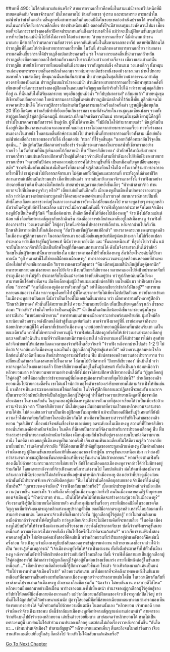 ##บทที่ 490: ไม่ได้กลับมาแก้แค้นหรือ?
สายธารกราดเกรี้ยวคือหนึ่งในสามแม่น้ำของทวีปเหนือที่มีชายแดนติดกับ ‘อาณาจักรนภา’ มันไหลหลากไป ข้ามเทือกเขา ทุ่งราบ และทะเลทราย
กระแสน้ำในแม่น้ำนับว่าน่าตื่นตะลึง คลื่นลูกหนึ่งสามารถกลืนกินยอดฝีมือในขอบเขตก่อกำเนิดปราณได้ กระทั่งผู้ฝึกตนในนภาที่เจ็ดยังยากจะหลีกเลี่ยง
ท้องฟ้าเหนือแม่น้ำ ตลอดทั้งปีจะมีสายลมรุนแรงพัดหวนไปมา เพียงพอที่จะฉีกกระชากร่างของสัตว์ปีศาจประเภทนกที่แข็งแกร่งบางตัวได้
แม้ว่าจะเป็นผู้ฝึกตนขั้นมนุษย์แท้ การที่จะบินข้ามแม่น้ำนี้ไปก็ยังไม่อาจทำได้อย่างง่ายดาย
‘สายธารกราดเกรี้ยว’ นี้มีตำนานเล่าขานมากมาย
มีคำเล่าลือว่ามรดกความลับสวรรค์ มรดกอันดับหนึ่งในสี่มหามรดกของทวีป หลายพันปีก่อนได้ปรากฏขึ้นที่นี่และให้กำเนิดสายธารกราดเกรี้ยวขึ้น
ในวันนี้
ส่วนลึกของสายธารกราดเกรี้ยว ท่ามกลางกระแสคลื่นเชี่ยวกรากได้ปรากฏสิ่งแปลกประหลาดขึ้น
ซ่า
ใจกลางกระแสคลื่นที่น่าหวาดกลัวพลันปรากฏเสียงที่แตกแยกออกไปพร้อมกับวงแสงโบราณที่ส่องสว่างอย่างเจือจาง
เมื่อวงแสงเก่าแก่นั้นปรากฏขึ้น สายน้ำเชี่ยวกรากทั้งหมดก็พลันนิ่งสงบลง ราวกับถูกแช่แข็ง
ครืนนนน
วงแสงเล็กๆ นั้นหมุนวนก่อนจะแพร่กระจายกลิ่นอายลึกล้ำออกมา ราวกับมาจากอีกช่วงหนึ่งของห้วงกาลเวลา
ผ่านไปหลายลมหายใจ
วงแสงเล็กๆ ที่หมุนวนนั้นพลันสั่นสะท้าน
ฟึ่บ
ชายหนุ่มในชุดสีเขียวหน้าตาธรรมดาสามัญ ดวงตาทั้งสองปิดแน่น ปรากฏขึ้นบนผิวน้ำของแม่น้ำ
ส่วนลึกของสายธารกราดเกรี้ยวคือพายุทะเลคลั่งที่เพียงพอที่จะฉีกกระชากร่างของผู้ฝึกตนในขอบเขตจิตวิญญาณที่แท้จริงทั่วไปได้
ทว่าชายหนุ่มชุดสีเขียวที่อยู่ ณ ที่นั้นกลับไม่ได้รับผลกระทบ หยุดยืนอยู่บนผิวน้ำ
“ทวีปบุปผาคราม? กลับมาแล้ว”
ชายหนุ่มชุดสีเขียวเปิดเปลือกตาออก ใบหน้าธรรมดาสามัญนั้นพลันปรากฏนัยน์ตาลึกล้ำไร้ก้นบึ้งขึ้น ดูลึกลับจนไม่อาจคาดประเมินได้ ให้ความรู้สึกราวกับผ่านพ้นวัฏสงสารมาแล้วครั้งแล้วครั้งเล่า
บุรุษผู้นี้ดูมีอายุเกิน 20 ปีไปเล็กน้อย ทว่ากลับมีท่าทีเยือกเย็นเกินธรรมดา
ยามที่อัจฉริยะในงานชุมนุมเซียนมังกร รวมทั้งห้าผู้ถูกเลือกผู้ไร้คู่ต่อสู้เห็นคนผู้นี้ ย่อมหน้าเปลี่ยนสีจนซีดขาวเป็นแน่
ชายหนุ่มในชุดสีเขียวผู้นี้คือผู้ที่เข้าไปในมรดกความลับสวรรค์ ซินอู๋เหิน ผู้ที่ไม่ได้หวนคืน
“ไม่มีอันใดให้ทำมากมายแล้ว”
ซินอู๋เหินยืนนิ่งอยู่ที่เดิมเป็นเวลานานก่อนจะถอนหายใจแผ่วเบา
เขาไม่ออกจากสายธารกราดเกรี้ยว ทว่าทิ้งร่างของตนเองลงในสายน้ำ ไหลตามคลื่นยักษ์กระแสน้ำไป
สำหรับพื้นที่สายธารกราดเกรี้ยวทั้งสาม เมื่อเอ่ยถึงแม่น้ำย่อมสื่อถึงชายขอบของทวีปได้ เชื่อมต่อกับ ‘ทะเล’ ที่ไร้จุดสิ้นสุด
“นอกทวีปคือทะเลอันไร้จุดสิ้นสุดนั่น...”
ซินอู๋เหินปิดเปลือกตาอย่างเชื่องช้า ร่างเล็กของเขาจมลงในกระแสน้ำที่เชี่ยวกรากอย่างรวดเร็ว
ในวันที่สามที่ซินอู๋เหินลอยไปกับสายน้ำ
ฟึ่บ
‘ปักษาสีเขียวทอง’ ตัวยักษ์ได้มาถึงยังสายธารกราดเกรี้ยว
บนแผ่นหลังของปักษาตัวใหญ่นั่นคือพวกจ้าวเฟิงทั้งสามที่กำลังมองไปยังอีกฝั่งของสายธารกราดเกรี้ยว
“หลายพันปีก่อน มรดกความลับสวรรค์ได้ปรากฏขึ้นที่นี่ เป็นเหมือนกับจุดเปลี่ยนของยุคสมัย”
จ้าวเฟิงที่มายังแม่น้ำแห่งนี้เป็นครั้งที่สองอดที่จะรู้สึกสะเทือนใจไม่ได้
ครั้งแรกที่ข้ามสายธารกราดเกรี้ยวนี้ไป เขามุ่งหน้าไปยังอาณาจักรนภา ไม่คุ้นเคยทั้งกับผู้คนและสถานที่ กระทั่งถูกไล่ล่าเอาชีวิต สถานการณ์เปลี่ยนผันปรวนแปร
เมื่อเทียบกันแล้ว การกลับมายังอาณาจักรนภาครั้งนี้ จ้าวเฟิงมาอย่างง่ายดายยิ่งกว่าเดิม ยืนสองมือไพล่หลัง สายตาปรากฏความเย่อหยิ่งขึ้นเล็กๆ
“หัวหน้าสาขาจ้าว ท่านอยากจะไปที่เมืองหงหูจริงๆ หรือ?”
เตี๋ยเย่เอ่ยยืนยันอีกครั้ง
เมืองหงหูเป็นเมืองในปกครองของตระกูลหลิว ทว่าฉินหวางเฟยแห่งตระกูลหลิวได้ครอบครองยศตำแหน่งในราชวงศ์
สถานการณ์หลายปีมานี้ ลัทธิโลหะเลือดและราชวงศ์อยู่ในสภาวะคานอำนาจยังคงไม่เปลี่ยนแปลงไป
หากจะพูดง่ายๆ
ตระกูลหลิวนับว่าเป็นศัตรูกับลัทธิโลหะเลือด
แม้ว่าจะไม่มีความสัมพันธ์นี้ จ้าวเฟิงที่ถูกออกประกาศจับโดยเจ้าเมืองหงหูก็ยังเป็นเรื่องที่รู้กันดี
“ในเมื่อต้องผ่าน ก็หลีกเลี่ยงไม่ได้ที่ต้องไปเมืองหงหู”
จ้าวเฟิงไม่ลังเลแม้แต่น้อย
หนึ่งคือเพื่อทำตามสัญญากับหลิวฉินซิน สองคืออาจารย์เถี่ยก่านอาศัยอยู่ใกล้เมืองหงหู
จ้าวเฟิงที่ต้องการสร้าง ‘วงแหวนทมิฬ’ ให้ผู้อาวุโสหนึ่งจำต้องไปหาอาจารย์เถี่ยก่าน
หลังจากผ่านไปครึ่งวัน
ปักษาสีเขียวทองบินไปใกล้เมืองหงหู
“สัตว์วิเศษขั้นผู้วิเศษแท้อีกตัว”
ทหารลาดตระเวนของตระกูลหลิวในเมืองหงหูรู้สึกหวาดผวา
ในอาณาจักรนภา ยอดฝีมือขั้นมนุษย์แท้มีอยู่ค่อนข้างมาก ไม่ใช่เรื่องแปลกประหลาด
ทว่าเมื่อเข้าสู่ขั้นผู้วิเศษแท้ นี่นับว่าหายากยิ่งนัก
และ ‘ขั้นนายเหนือแท้’ ที่สูงยิ่งไปกว่านั้น แม้จะเป็นในอาณาจักรก็ยังนับเป็นยักษ์ใหญ่ที่สั่นคลอนสถานการณ์ได้
ดังนั้นจึงสามารถเห็นได้ว่าสัตว์วิเศษในขั้นผู้วิเศษแท้นั้นหายากเพียงใด
แม้กวาดตามองไปทั่วทั้งเมืองหงหู สัตว์เลี้ยงในระดับนี้ก็ยังหายากนัก
“ดูสิ คนเหล่านี้ไม่ใช่ยอดฝีมือของเมืองหงหู”
ทหารลาดตระเวนตระกูลหลิวบนหอคอยที่กำแพงเมืองไม่กล้าที่จะผลีผลามลงมือ รีบรายงานคนระดับสูงกว่า
“หืม เด็กหนุ่มผมสีน้ำเงินผู้นั้นดูคุ้นตานัก”
ทหารยามหลายคนเพ่งสายตา มองไปยังจ้าวเฟิงบนปักษาสีเขียวทอง
หลายคนมองไปยังป้ายประกาศจับที่ประตูเมืองอย่างไม่รู้ตัว
ประกาศจับใบนั้นแม้จะค่อนข้างยับเยินอยู่บ้าง ทว่ารูปลักษณ์บนนั้นยังคงสามารถเห็นได้อย่างชัดเจน มันคือเด็กหนุ่มผู้มีเรือนผมและนัยน์ตาสีฟ้า บนไหล่มีแมว ท่าทีเฉยชาโหดเหี้ยม
“สวรรค์”
“คนที่เมืองหงหูต้องการตัวมากที่สุด? อย่าได้บอกเชียวว่าข้ากำลังฝันอยู่?”
ทหารยามหลายคนสมองว่างโล่ง
หากจะพูดโดยทั่วไป ผู้ที่โดนประกาศจับไม่เพียงไม่ปกปิดตัวตน ทว่ายังถลาเข้ามาในเมืองหงหูอย่างเปิดเผย นี่นับว่าเป็นเรื่องที่ไม่เคยเกิดขึ้นมาก่อน
ทว่า
เมื่อทหารยามทั้งหลายรู้สึกตัว ‘ปักษาสีเขียวทอง’ ตัวนั้นก็ได้ทะยานเข้าไป ความเร็วมากมายยิ่งนัก เห็นเป็นเพียงจุดเล็กๆ แล้ว
ชั่วขณะต่อมา
“จ้าวเฟิง? เจ้ามั่นใจหรือว่าเป็นคนผู้นั้น?”
น้ำเสียงตื่นเต้นเล็กน้อยดังขึ้นจากชายหนุ่มในชุดเกราะสีม่วง
“นายน้อยหลิวหยวน”
ทหารยามบนกำแพงเมืองคารวะอย่างพร้อมเพรียงกัน
ผู้มาใหม่คือนายน้อยหลิวหยวน พลังฝึกตนได้เข้าสู่ขั้นมนุษย์แท้แล้ว
หากจ้าวเฟิงมาอยู่ที่นี่ เขาย่อมจดจำถึงนายน้อยหลิวหยวนผู้นี้ได้
ครั้งแรกที่เข้ามายังเมืองหงหู นายน้อยหลิวหยวนผู้นี้คือคนที่มาต้อนรับเขา
แต่ในขณะเดียวกัน หากไม่ใช่เพราะหลิวหยวนผู้นี้ จ้าวเฟิงย่อมไม่ต้องถูกบังคับให้เข้าร่วมงานประลองเลือกคู่และเจอกับหลิวฉินซิน
ยามที่จ้าวเฟิงหลบหนีการแต่งงานไป หลิวหยวนเองก็ได้เข้าร่วมการไล่ล่า สุดท้ายแล้วจึงพ่ายแพ้ให้แก่สายเลือดดวงตาของจ้าวเฟิงในเสี้ยววินาที
“จ้าวเฟิง หลังจากผ่านไปแล้ว 1-2 ปี ไม่คิดว่าเจ้าจะกลับมายังเมืองหงหู และเป็นถึง ผู้ถูกเลือกผู้ไร้คู่ต่อสู้แห่งทวีป”
หลิวหยวนสูดลมหายใจลึก นึกย้อนไปถึงอดีตทั้งหมด สีหน้าปรากฏอารมณ์ซับซ้อน
ฟึ่บ
นัยน์ตาของหลิวหยวนส่องประกายวาบ ร่างเปลี่ยนเป็นลำแสงสีแดงสดหายไปในอากาศ ไล่ตามไปยังทิศทางที่ ‘ปักษาสีเขียวทอง’ นั้นบินไป
ทว่า
หากจะพูดถึงเรื่องของความเร็ว ปักษาสีเขียวทองนั้นอยู่ในขั้นผู้วิเศษแท้ ทั้งยังเป็นนก ย่อมเหนือกว่าหลิวหยวนมาก
หลิวหยวนพยายามอย่างหนักก็ยังไม่อาจไล่ตามปักษาสีเขียวทองนั้นได้ทัน
“ผู้ถูกเลือกผู้ไร้คู่ต่อสู้? อย่าได้บอกเชียวว่าข้าจะพลาดผู้ที่เมืองหงหูต้องการตัวมากที่สุดไปเช่นนี้?”
ส่วนลึกของหลิวหยวนเต็มไปด้วยความดื้อรั้น
เขาไม่แน่ใจนักว่าเหตุใดตัวเขาต้องเร่งรีบพยายามไล่ตามจ้าวเฟิงให้ทันเช่นนี้
บางทีอาจเป็นเพราะเขาเคยพ่ายแพ้ให้แก่อีกฝ่าย ในใจจึงรู้สึกอับอายและปฏิเสธที่จะยอมรับ
และอาจเป็นเพราะว่าอีกฝ่ายมีเกียรติเป็นถึงผู้ถูกเลือกผู้ไร้คู่ต่อสู้ ทำให้สร้างความเย้ายวนดึงดูดที่ไม่อาจหลีกเลี่ยงต่อเขา
ในทางกลับกัน ในฐานะของผู้ที่เมืองหงหูต้องการตัวมากที่สุดอาจเรียกได้ว่าเป็นเพียงข้ออ้าง
ความจริงแล้ว
หาก ‘ปักษาสีเขียวทอง’ นั้นไม่หยุดลง มันย่อมยากที่ความเร็วของหลิวหยวนจะสามารถตามได้ทัน
ไม่ต้องเอ่ยเลยว่าเขาเป็นเพียงผู้ฝึกตนขั้นมนุษย์แท้ แม้จะเป็นยอดฝีมือขั้นผู้วิเศษแท้ก็ยังมีความเร็วไม่อาจเทียบกับปักษาในระดับเดียวกันได้
บางทีอาจเป็นเพราะสวรรค์รับฟังในคำขอของหลิวหยวน ‘จุดสีเขียว’ เบื้องหน้าจึงพลันเชื่องช้าลงและค่อยๆ ลดระดับลงในเมืองหงหู
สถานที่ที่ปักษาสีเขียวทองนั้นร่อนลงคือตำหนักเจ้าเมือง
ในอดีต ที่นี่เคยเป็นสถานที่จัดงานสำหรับการประลองเลือกคู่
ฟึ่บ ฟึ่บ
ร่างสามร่างพลิ้วกายลงหน้าตำหนักเจ้าเมือง
เด็กหนุ่มผมสีน้ำเงินที่อยู่ตรงกลางบนใบหน้ามีความหวนคำนึง ในอดีต เขาเคยอยู่ที่เมืองหงหูเป็นเวลาครึ่งปี
เจียงซานเฟิงและเตี๋ยเย่ไม่ได้มีความรู้สึก ‘การกลับมาเยี่ยมบ้าน’ เช่นเดียวกับจ้าวเฟิง
“ที่นี่คือสถานที่ที่สำคัญที่สุดของตระกูลหลิวแห่งหงหู เป็นตำหนักของเจ้าเมืองหงหู ผู้ฝึกตนขั้นนายเหนือแท้ที่สั่นคลอนอาณาจักรผู้นั้น บรรลุขั้นนายเหนือแท้มา กว่าสองปี ทว่าสามารถเอาชนะผู้ฝึกตนขั้นนายเหนือแท้ที่บรรลุขั้นมานานได้แล้วหลายคน”
พวกเจียงซานเฟิงทั้งสองเต็มไปด้วยความกระวนกระวายไม่สบายใจ
ลัทธิโลหะเลือดและเมืองหงหูอาจกล่าวได้ว่าไม่มีทางอยู่ร่วมกันได้ โดยเฉพาะหลังจากที่จ้าวเฟิงหลบหนีการแต่งงานไป
โดยปกติแล้ว ต่อให้คนทั้งสองมีความกล้ามากกว่านี้นับร้อยเท่าก็ไม่กล้าที่จะมายืนอยู่หน้าตำหนักเจ้าเมืองหงหู
ต้องเอ่ยว่าที่ประตูเมืองก่อนหน้านั้นยังมีประกาศจับของจ้าวเฟิงติดอยู่เลย
“หืม ไม่ใช่ว่านั่นคืออดีตบุตรเขยของเจ้าเมืองที่โด่งดังผู้นั้นหรือ?”
“บุตรเขยของเจ้าเมือง? จ้าวเฟิงกลับมาแล้วหรือ?”
เบื้องหน้าประตูเข้าตำหนักเจ้าเมืองเกิดความวุ่นวายขึ้น
จะอย่างไร จ้าวเฟิงก็อาศัยอยู่ในเมืองหงหูกว่าครึ่งปี คนในเมืองหลายคนก็รู้จักบุตรเขยของเจ้าเมืองผู้นี้
“หัวหน้าสาขา ท่าน... เป็นไปได้หรือไม่ที่ท่านคิดจะสร้างความวุ่นวายในเมืองหงหู?”
เจียงซานเฟิงรู้สึกไม่สบายเนื้อไม่สบายตัว
คนที่มามุงมีมากขึ้นเรื่อยๆ กระทั่งมียอดฝีมือในขอบเขตจิตวิญญาณที่แท้จริงของตระกูลหลิวแห่งหงหูปรากฏตัวขึ้น
ยอดฝีมือจากตระกูลหลิวเหล่านี้โอบล้อมคนทั้งสามอย่างหนาแน่น โดยเฉพาะจ้าวเฟิงที่แข็งแกร่งถึงขั้น ‘ผู้ถูกเลือกผู้ไร้คู่ต่อสู้’ ทว่าไม่กล้าผลีผลามลงมือด้วยกลัวว่าจะทำให้ศัตรูตื่นตัว
ทว่าดูเหมือนจ้าวเฟิงจะไม่มีความคิดที่จะหลบเลี่ยง
“ในอดีต เมืองหงหูได้บีบบังคับให้จ้าวเฟิงแต่งงานอย่างไร้ยางอาย กระทั่งตั้งประกาศจับเขา บัดนี้จ้าวเฟิงบรรลุขั้นนายเหนือแท้ ความแข็งแกร่งไม่อาจหยั่งถึง เป็นไปได้หรือไม่ว่าคิดจะแก้แค้น?”
พวกเจียงซานเฟิงทั้งสองคาดเดาอยู่ในใจ
ไม่เพียงแค่คนทั้งสองที่คิดเช่นนี้ ทว่าหลิวหยวนที่เร่งรีบมาอยู่ด้านหลังเองก็คิดเช่นนี้
ครั้งก่อน จ้าวเฟิงถูกเจ้าเมืองหงหูบีบบังคับตลอดการเข้าสู่การแต่งงาน หลิวหยวนเองก็อาจกล่าวได้ว่าเป็น ‘พยานรู้เห็นเหตุการณ์’
“เจ้าเมืองหงหูบังคับให้จ้าวเฟิงแต่งงาน ทั้งยังตั้งประกาศจับไปทั่วทั้งเมืองหงหู หลังจากนั้นยังทำให้อีกฝ่ายต้องเข้าร่วมกับลัทธิโลหะเลือด บัดนี้ จ้าวเฟิงได้กลายมาเป็นผู้ถูกเลือกผู้ไร้คู่ต่อสู้ของทวีป มีคำกล่าวว่าผู้ถูกเลือกผู้ไร้คู่ต่อสู้นั้นค่อนข้างแข็งแกร่ง กระทั่งมีพลังต่อสู้ในขั้นนายเหนือแท้...”
เมื่อหลิวหยวนคิดถึงยามนี้ก็รู้สึกหวาดกลัวขึ้นมา
ใช่แล้ว จ้าวเฟิงต้องมาแก้แค้นเป็นแน่
“รีบไปรายงานท่านเจ้าเมืองเร็วเข้า”
หลิวหยวนร้อนรน เขาไม่อยากที่จะคิดถึงภาพของพลังในขั้นนายเหนือแท้ที่อาละวาดขึ้นอย่างกะทันหันกลางเมืองหงหูเลยว่าจะสร้างสภาพเช่นใดขึ้น
ในเวลาเดียวกันกับที่เขาส่งคนไปรายงานเจ้าเมืองหงหู ตัวเขาเองก็ลงมือเช่นกัน
“น้องจ้าว ไม่พบกันนาน คงสบายดีใช่ไหม”
หลิวหยวนยิ้มออกมาอย่างฝืดเฝื่อน พาร่างของตนเองไปเบื้องหน้า
อำนาจของผู้ถูกเลือกผู้ไร้คู่ต่อสู้ของทวีปทำให้ยอดฝีมือทั้งหลายต้องหวาดกลัว
แม้ว่ากลิ่นอายพลังฝึกตนของจ้าวเฟิงจะถูกปกปิดไว้อยู่ ทว่ามันก็ไม่ได้ถูกปกปิดไว้อย่างหนาแน่นนัก ผู้อาวุโสยอดฝีมือที่มีสายตาเฉียบแหลมบางคนสามารถมองเห็นร่องรอยบางอย่างได้ จิตใจท่วมท้นไปด้วยความตื่นตะลึง
ในตอนนั้นเอง “หลิวหยวน เจ้ามาพอดี บอกเจ้าเมืองว่าจ้าวเฟิงมาขอพบ บัดนี้ข้ากลับมาเมืองหงหูเพื่อทำตามสัญญาแต่งงานก่อนหน้า”
สายตาของจ้าวเฟิงเบนไปยังร่างของหลิวหยวน เอ่ยขึ้นด้วยรอยยิ้มบาง
เขาย่อมจดจำหลิวหยวนได้
หากไม่เป็นเพราะคนผู้นี้ เขาย่อมไม่ได้เข้าร่วมงานประลองเลือกคู่ และย่อมไม่เกิดเรื่องราวหลังจากนั้นขึ้น
“อันใดนะ... เข้าพบท่านเจ้าเมือง? ทำตามสัญญา?”
หลิวหยวนและคนอื่นๆ ตื่นตะลึงจนใบหน้าซีดขาว
เจียงซานเฟิงและเตี๋ยเย่ที่อยู่ใกล้ๆ ก็ตะลึงไป
จ้าวเฟิงไม่ได้กลับมาแก้แค้นหรือ?


[Go To Next Chapter]( ./50.md)